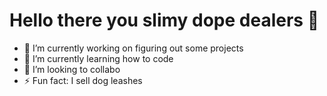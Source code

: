 # Hello there you slimy dope dealers 👋

<!--
**ntripathy29/ntripathy29** is a ✨ _special_ ✨ repository because its `README.md` (this file) appears on your GitHub profile.

Here are some ideas to get you started:

- 🔭 I’m currently working on figuring out some project
- 🌱 I’m currently learning how to code
- 👯 I’m looking to collabo
- ⚡ Fun fact: I sell dog leashes
-->
- 🔭 I’m currently working on figuring out some projects
- 🌱 I’m currently learning how to code
- 👯 I’m looking to collabo
- ⚡ Fun fact: I sell dog leashes
